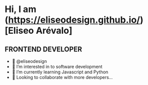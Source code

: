 # Hi, I am (https://eliseodesign.github.io/)[**Eliseo Arévalo**]
## FRONTEND DEVELOPER 
- 👋 @eliseodesign
- 👀 I’m interested in to software development
- 🌱 I’m currently learning Javascript and Python
- 💞️ Looking to collaborate with more developers...


<!---
eliseodesign/eliseodesign is a ✨ special ✨ repository because its `README.md` (this file) appears on your GitHub profile.
You can click the Preview link to take a look at your changes.
--->
